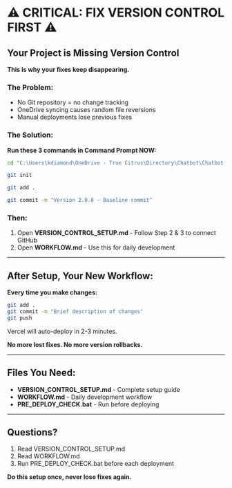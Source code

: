 # ⚠️ CRITICAL: FIX VERSION CONTROL FIRST ⚠️

## Your Project is Missing Version Control

**This is why your fixes keep disappearing.**

### The Problem:
- No Git repository = no change tracking
- OneDrive syncing causes random file reversions
- Manual deployments lose previous fixes

### The Solution:
**Run these 3 commands in Command Prompt NOW:**

```bash
cd "C:\Users\kdiamond\OneDrive - True Citrus\Directory\Chatbot\Chatbot set up\Chatbot-platform_files\chatbot-platform"

git init

git add .

git commit -m "Version 2.0.8 - Baseline commit"
```

### Then:
1. Open **VERSION_CONTROL_SETUP.md** - Follow Step 2 & 3 to connect GitHub
2. Open **WORKFLOW.md** - Use this for daily development

---

## After Setup, Your New Workflow:

**Every time you make changes:**
```bash
git add .
git commit -m "Brief description of changes"
git push
```

Vercel will auto-deploy in 2-3 minutes.

**No more lost fixes. No more version rollbacks.**

---

## Files You Need:
- **VERSION_CONTROL_SETUP.md** - Complete setup guide
- **WORKFLOW.md** - Daily development workflow
- **PRE_DEPLOY_CHECK.bat** - Run before deploying

---

## Questions?
1. Read VERSION_CONTROL_SETUP.md
2. Read WORKFLOW.md
3. Run PRE_DEPLOY_CHECK.bat before each deployment

**Do this setup once, never lose fixes again.**
